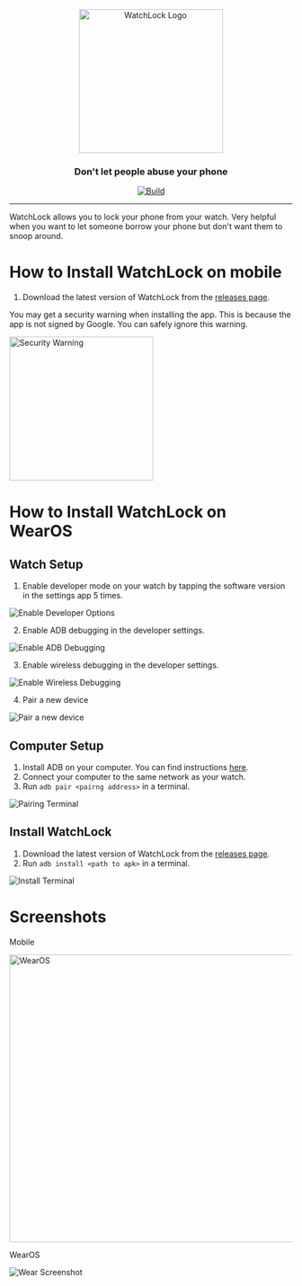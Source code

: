 <div id="logo" align="center">
  <a href="https://github.com/emilkrebs/WatchLock" target="_blank" rel="noopener noreferrer">
   <img width="256" alt="WatchLock Logo" src="./images/WatchLock.png">
 </a>
  <h3>
    Don't let people abuse your phone
  </h3>
</div>

<div id="badges" align="center">

[![Build](https://github.com/emilkrebs/WatchLock/actions/workflows/android.yml/badge.svg)](https://github.com/emilkrebs/WatchLock/actions/workflows/android.yml)

</div>

<hr>

WatchLock allows you to lock your phone from your watch. Very helpful when you want to let someone borrow your phone but don't want them to snoop around.

# How to Install WatchLock on mobile
1. Download the latest version of WatchLock from the [releases page](https://github.com/emilkrebs/WatchLock/releases).

You may get a security warning when installing the app. This is because the app is not signed by Google. You can safely ignore this warning.

 <img width="256" alt="Security Warning" src="./images/security_warning.jpg">

# How to Install WatchLock on WearOS

## Watch Setup
1. Enable developer mode on your watch by tapping the software version in the settings app 5 times.

![Enable Developer Options](./images/enable_developer_options.png)

2. Enable ADB debugging in the developer settings.

![Enable ADB Debugging](./images/enable_adb_debugging.png)

3. Enable wireless debugging in the developer settings.

![Enable Wireless Debugging](./images/enable_wireless_debugging.png)

4. Pair a new device

![Pair a new device](./images/pair_new_device.png)


## Computer Setup

1. Install ADB on your computer. You can find instructions [here](https://developer.android.com/tools/adb).
2. Connect your computer to the same network as your watch.
3. Run `adb pair <pairng address>` in a terminal.

![Pairing Terminal](./images/pairing_terminal.png)

## Install WatchLock 

1. Download the latest version of WatchLock from the [releases page](https://github.com/emilkrebs/WatchLock/releases).
2. Run `adb install <path to apk>` in a terminal.

![Install Terminal](./images/installing_terminal.png)

# Screenshots

Mobile

<img width="512" alt="WearOS" src="./images/watchlock_mobile.jpg">

WearOS

![Wear Screenshot](./images/watchlock_wear.png)

